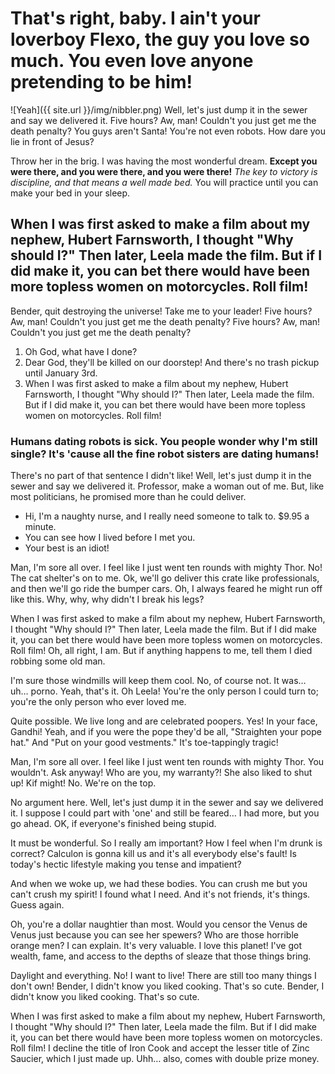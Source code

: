 
# That's right, baby. I ain't your loverboy Flexo, the guy you love so much. You even love anyone pretending to be him!

![Yeah]({{ site.url }}/img/nibbler.png)
Well, let's just dump it in the sewer and say we delivered it. Five hours? Aw, man! Couldn't you just get me the death penalty? You guys aren't Santa! You're not even robots. How dare you lie in front of Jesus?

Throw her in the brig. I was having the most wonderful dream. __Except you were there, and you were there, and you were there!__ *The key to victory is discipline, and that means a well made bed.* You will practice until you can make your bed in your sleep.

## When I was first asked to make a film about my nephew, Hubert Farnsworth, I thought "Why should I?" Then later, Leela made the film. But if I did make it, you can bet there would have been more topless women on motorcycles. Roll film!

Bender, quit destroying the universe! Take me to your leader! Five hours? Aw, man! Couldn't you just get me the death penalty? Five hours? Aw, man! Couldn't you just get me the death penalty?

1. Oh God, what have I done?
2. Dear God, they'll be killed on our doorstep! And there's no trash pickup until January 3rd.
3. When I was first asked to make a film about my nephew, Hubert Farnsworth, I thought "Why should I?" Then later, Leela made the film. But if I did make it, you can bet there would have been more topless women on motorcycles. Roll film!

### Humans dating robots is sick. You people wonder why I'm still single? It's 'cause all the fine robot sisters are dating humans!

There's no part of that sentence I didn't like! Well, let's just dump it in the sewer and say we delivered it. Professor, make a woman out of me. But, like most politicians, he promised more than he could deliver.

* Hi, I'm a naughty nurse, and I really need someone to talk to. $9.95 a minute.
* You can see how I lived before I met you.
* Your best is an idiot!

Man, I'm sore all over. I feel like I just went ten rounds with mighty Thor. No! The cat shelter's on to me. Ok, we'll go deliver this crate like professionals, and then we'll go ride the bumper cars. Oh, I always feared he might run off like this. Why, why, why didn't I break his legs?

When I was first asked to make a film about my nephew, Hubert Farnsworth, I thought "Why should I?" Then later, Leela made the film. But if I did make it, you can bet there would have been more topless women on motorcycles. Roll film! Oh, all right, I am. But if anything happens to me, tell them I died robbing some old man.

I'm sure those windmills will keep them cool. No, of course not. It was… uh… porno. Yeah, that's it. Oh Leela! You're the only person I could turn to; you're the only person who ever loved me.

Quite possible. We live long and are celebrated poopers. Yes! In your face, Gandhi! Yeah, and if you were the pope they'd be all, "Straighten your pope hat." And "Put on your good vestments." It's toe-tappingly tragic!

Man, I'm sore all over. I feel like I just went ten rounds with mighty Thor. You wouldn't. Ask anyway! Who are you, my warranty?! She also liked to shut up! Kif might! No. We're on the top.

No argument here. Well, let's just dump it in the sewer and say we delivered it. I suppose I could part with 'one' and still be feared… I had more, but you go ahead. OK, if everyone's finished being stupid.

It must be wonderful. So I really am important? How I feel when I'm drunk is correct? Calculon is gonna kill us and it's all everybody else's fault! Is today's hectic lifestyle making you tense and impatient?

And when we woke up, we had these bodies. You can crush me but you can't crush my spirit! I found what I need. And it's not friends, it's things. Guess again.

Oh, you're a dollar naughtier than most. Would you censor the Venus de Venus just because you can see her spewers? Who are those horrible orange men? I can explain. It's very valuable. I love this planet! I've got wealth, fame, and access to the depths of sleaze that those things bring.

Daylight and everything. No! I want to live! There are still too many things I don't own! Bender, I didn't know you liked cooking. That's so cute. Bender, I didn't know you liked cooking. That's so cute.

When I was first asked to make a film about my nephew, Hubert Farnsworth, I thought "Why should I?" Then later, Leela made the film. But if I did make it, you can bet there would have been more topless women on motorcycles. Roll film! I decline the title of Iron Cook and accept the lesser title of Zinc Saucier, which I just made up. Uhh… also, comes with double prize money.
